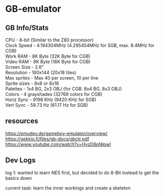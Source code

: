 # GB-emulator
## GB Info/Stats
CPU          - 8-bit (Similar to the Z80 processor)  
Clock Speed  - 4.194304MHz (4.295454MHz for SGB, max. 8.4MHz for CGB)  
Work RAM     - 8K Byte (32K Byte for CGB)  
Video RAM    - 8K Byte (16K Byte for CGB)  
Screen Size  - 2.6"  
Resolution   - 160x144 (20x18 tiles)  
Max sprites  - Max 40 per screen, 10 per line  
Sprite sizes - 8x8 or 8x16  
Palettes     - 1x4 BG, 2x3 OBJ (for CGB: 8x4 BG, 8x3 OBJ)  
Colors       - 4 grayshades (32768 colors for CGB)  
Horiz Sync   - 9198 KHz (9420 KHz for SGB)  
Vert Sync    - 59.73 Hz (61.17 Hz for SGB)  
## resources
https://emudev.de/gameboy-emulator/overview/  
https://gekkio.fi/files/gb-docs/gbctr.pdf  
https://www.youtube.com/watch?v=HyzD8pNlpwI  
## Dev Logs
log 1: wanted to learn NES first, but decided to do 8-Bit instead to get 
the basics down  
  
current task: learn the inner workings and create a skeleton  

